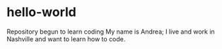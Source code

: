 # hello-world
Repository begun to learn coding
My name is Andrea; I live and work in Nashville and want to learn how to code.
